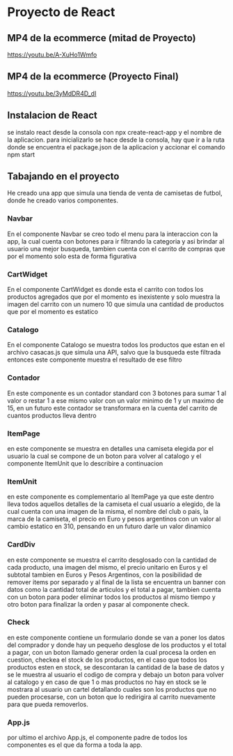 # Proyecto de React

## MP4 de la ecommerce (mitad de Proyecto)

https://youtu.be/A-XuHo1Wmfo

## MP4 de la ecommerce (Proyecto Final)

https://youtu.be/3yMdDR4D_dI

## Instalacion de React

se instalo react desde la consola con npx create-react-app y el nombre de la aplicacion.
para inicializarlo se hace desde la consola, hay que ir a la ruta donde se encuentra el package.json de la aplicacion y accionar el comando npm start

## Tabajando en el proyecto

He creado una app que simula una tienda de venta de camisetas de futbol, donde he creado varios componentes.

### Navbar

En el componente Navbar se creo todo el menu para la interaccion con la app, la cual cuenta con botones para ir filtrando la categoria y asi brindar al usuario una mejor busqueda, tambien cuenta con el carrito de compras que por el momento solo esta de forma figurativa

### CartWidget

En el componente CartWidget es donde esta el carrito con todos los productos agregados que por el momento es inexistente y solo muestra la imagen del carrito con un numero 10 que simula una cantidad de productos que por el momento es estatico

### Catalogo

En el componente Catalogo se muestra todos los productos que estan en el archivo casacas.js que simula una API, salvo que la busqueda este filtrada entonces este componente muestra el resultado de ese filtro

### Contador

En este componente es un contador standard con 3 botones para sumar 1 al valor o restar 1 a ese mismo valor con un valor minimo de 1 y  un maximo de 15, en un futuro este contador se transformara en la cuenta del carrito de cuantos productos lleva dentro

### ItemPage

en este componente se muestra en detalles una camiseta elegida por el usuario la cual se compone de un boton para volver al catalogo y el componente ItemUnit que lo describire a continuacion

### ItemUnit

en este componente es complementario al ItemPage ya que este dentro lleva todos aquellos detalles de la camiseta el cual usuario a elegido, de la cual cuenta con una imagen de la misma, el nombre del club o pais, la marca de la camiseta, el precio en Euro y pesos argentinos con un valor al cambio estatico en 310, pensando en un futuro darle un valor dinamico

### CardDiv

en este componente se muestra el carrito desglosado con la cantidad de cada producto, una imagen del mismo, el precio unitario en Euros y el subtotal tambien en Euros y Pesos Argentinos, con la posibilidad de remover items por separado y al final de la lista se encuentra un banner con datos como la cantidad total de articulos y el total a pagar, tambien cuenta con un boton para poder eliminar todos los productos al mismo tiempo y otro boton para finalizar la orden y pasar al componente check.

### Check

en este componente contiene un formulario donde se van a poner los datos del comprador y donde hay un pequeño desglose de los productos y el total a pagar, con un boton llamado generar orden la cual procesa la orden en cuestion, checkea el stock de los productos, en el caso que todos los productos esten en stock, se descontaran la cantidad de la base de datos y se le muestra al usuario el codigo de compra y debajo un boton para volver al catalogo y en caso de que 1 o mas productos no hay en stock se le mostrara al usuario un cartel detallando cuales son los productos que no pueden procesarse, con un boton que lo redirigira al carrito nuevamente para que pueda removerlos.

### App.js

por ultimo el archivo App.js, el componente padre de todos los componentes es el que da forma a toda la app.


